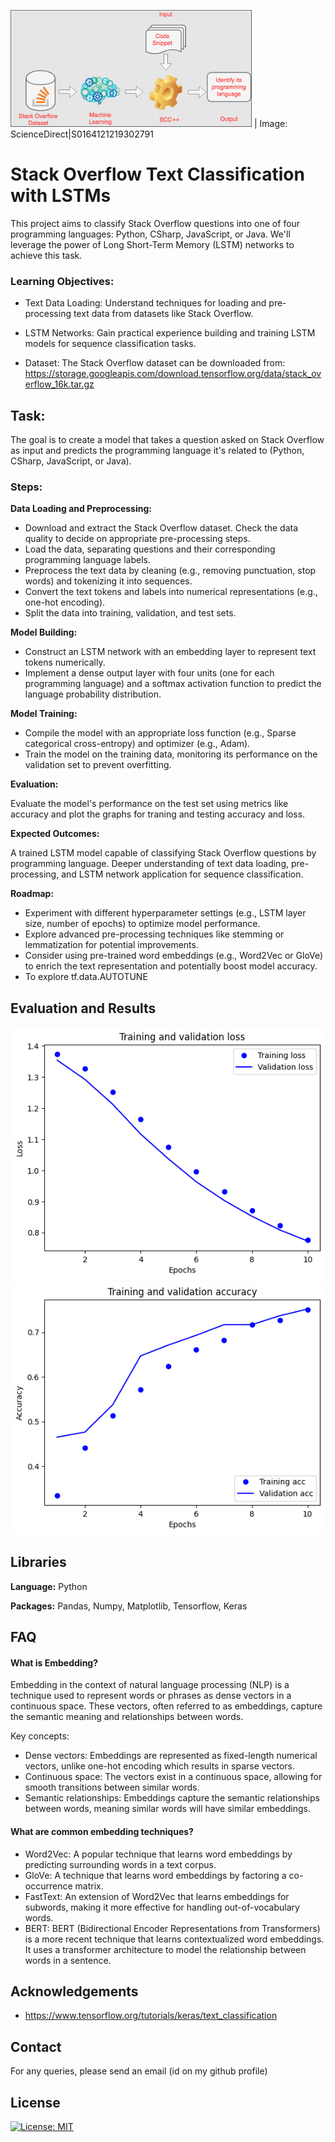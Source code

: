 ![Logo](https://github.com/AKGanesh/Basic_Text_Classification_StackOVQs/blob/main/scd.jpg) | Image: ScienceDirect|S0164121219302791

# Stack Overflow Text Classification with LSTMs
This project aims to classify Stack Overflow questions into one of four programming languages: Python, CSharp, JavaScript, or Java. We'll leverage the power of Long Short-Term Memory (LSTM) networks to achieve this task.

### Learning Objectives:

- Text Data Loading: Understand techniques for loading and pre-processing text data from datasets like Stack Overflow.
- LSTM Networks: Gain practical experience building and training LSTM models for sequence classification tasks.

- Dataset: The Stack Overflow dataset can be downloaded from: https://storage.googleapis.com/download.tensorflow.org/data/stack_overflow_16k.tar.gz

## Task:

The goal is to create a model that takes a question asked on Stack Overflow as input and predicts the programming language it's related to (Python, CSharp, JavaScript, or Java).

### Steps:
**Data Loading and Preprocessing:**

- Download and extract the Stack Overflow dataset. Check the data quality to decide on appropriate pre-processing steps.
- Load the data, separating questions and their corresponding programming language labels.
- Preprocess the text data by cleaning (e.g., removing punctuation, stop words) and tokenizing it into sequences.
- Convert the text tokens and labels into numerical representations (e.g., one-hot encoding).
- Split the data into training, validation, and test sets.

**Model Building:**

- Construct an LSTM network with an embedding layer to represent text tokens numerically.
- Implement a dense output layer with four units (one for each programming language) and a softmax activation function to predict the language probability distribution.

**Model Training:**
- Compile the model with an appropriate loss function (e.g., Sparse categorical cross-entropy) and optimizer (e.g., Adam).
- Train the model on the training data, monitoring its performance on the validation set to prevent overfitting.   

**Evaluation:**

Evaluate the model's performance on the test set using metrics like accuracy and plot the graphs for traning and testing accuracy and loss.

**Expected Outcomes:**

A trained LSTM model capable of classifying Stack Overflow questions by programming language.
Deeper understanding of text data loading, pre-processing, and LSTM network application for sequence classification.

**Roadmap:**

- Experiment with different hyperparameter settings (e.g., LSTM layer size, number of epochs) to optimize model performance.
- Explore advanced pre-processing techniques like stemming or lemmatization for potential improvements.
- Consider using pre-trained word embeddings (e.g., Word2Vec or GloVe) to enrich the text representation and potentially boost model accuracy.
- To explore tf.data.AUTOTUNE


## Evaluation and Results
![Logo](https://github.com/AKGanesh/Basic_Text_Classification_StackOVQs/blob/main/trvl.png)
![Logo](https://github.com/AKGanesh/Basic_Text_Classification_StackOVQs/blob/main/trvla.png)

## Libraries

**Language:** Python

**Packages:** Pandas, Numpy, Matplotlib, Tensorflow, Keras


## FAQ

#### What is Embedding?
Embedding in the context of natural language processing (NLP) is a technique used to represent words or phrases as dense vectors in a continuous space. These vectors, often referred to as embeddings, capture the semantic meaning and relationships between words.

Key concepts:

- Dense vectors: Embeddings are represented as fixed-length numerical vectors, unlike one-hot encoding which results in sparse vectors.
- Continuous space: The vectors exist in a continuous space, allowing for smooth transitions between similar words.
- Semantic relationships: Embeddings capture the semantic relationships between words, meaning similar words will have similar embeddings.

#### What are common embedding techniques?
- Word2Vec: A popular technique that learns word embeddings by predicting surrounding words in a text corpus.
- GloVe: A technique that learns word embeddings by factoring a co-occurrence matrix.
- FastText: An extension of Word2Vec that learns embeddings for subwords, making it more effective for handling out-of-vocabulary words.
- BERT: BERT (Bidirectional Encoder Representations from Transformers) is a more recent technique that learns contextualized word embeddings. It uses a transformer architecture to model the relationship between words in a sentence.

## Acknowledgements
- https://www.tensorflow.org/tutorials/keras/text_classification


## Contact

For any queries, please send an email (id on my github profile)

## License

[![License: MIT](https://img.shields.io/badge/License-MIT-yellow.svg)](https://opensource.org/licenses/MIT)
